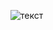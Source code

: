 ![текст](https://omiliya.org/sites/default/files/styles/medium/public/img_articles/aleksandr_vertinskiy.jpeg?itok=vUmxW-iq "вертинский") 
